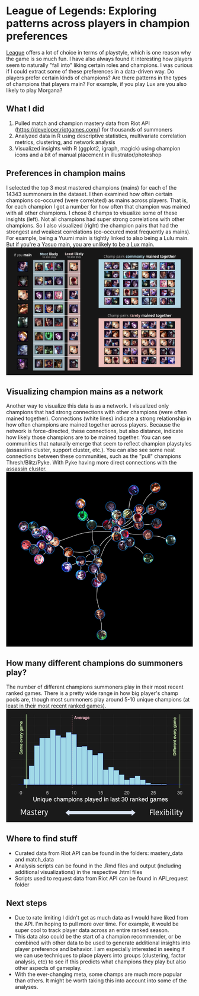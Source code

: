 # League of Legends: Exploring patterns across players in champion preferences

[League](https://www.leagueoflegends.com/) offers a lot of choice in terms of playstyle, which is one reason why the game is so much fun. I have also always found it interesting how players seem to naturally "fall into" liking certain roles and champions. I was curious if I could extract some of these preferences in a data-driven way. Do players prefer certain kinds of champions? Are there patterns in the types of champions that players main? For example, if you play Lux are you also likely to play Morgana? 

## What I did
1. Pulled match and champion mastery data from Riot API (https://developer.riotgames.com/) for thousands of summoners
2. Analyzed data in R using descriptive statistics, multivariate correlation metrics, clustering, and network analysis
3. Visualized insights with R (ggplot2, igraph, magick) using champion icons and a bit of manual placement in illustrator/photoshop

## Preferences in champion mains
I selected the top 3 most mastered champions (mains) for each of the 14343 summoners in the dataset. I then examined how often certain champions co-occured (were correlated) as mains across players. That is, for each champion I got a number for how often that champion was mained with all other champions. I chose 8 champs to visualize some of these insights (left). Not all champions had super strong correlations with other champions. So I also visualized (right) the champion pairs that had the strongest and weakest correlations (co-occured most frequently as mains). For example, being a Yuumi main is tightly linked to also being a Lulu main. But if you're a Yasuo main, you are unlikely to be a Lux main.
![sample visualization](graphics/side_by_side.png) 

## Visualizing champion mains as a network
Another way to visualize this data is as a network. I visualized only champions that had strong connections with other champions (were often mained together). Connections (white lines) indicate a strong relationship in how often champions are mained together across players. Because the network is force-directed, these connections, but also distance, indicate how likely those champions are to be mained together. You can see communities that naturally emerge that seem to reflect champion playstyles (assassins cluster, support cluster, etc.). You can also see some neat connections between these communities, such as the "pull" champions Thresh/Blitz/Pyke. With Pyke having more direct connections with the assassin cluster.
![sample visualization](graphics/network.png)

## How many different champions do summoners play?
The number of different champions summoners play in their most recent ranked games. There is a pretty wide range in how big player's champ pools are, though most summoners play around 5-10 unique champions (at least in their most recent ranked games).
![sample visualization](graphics/histogram.png)


## Where to find stuff
- Curated data from Riot API can be found in the folders: mastery_data and match_data
- Analysis scripts can be found in the .Rmd files and output (including additional visualizations) in the respective .html files
- Scripts used to request data from Riot API can be found in API_request folder

## Next steps
- Due to rate limiting I didn't get as much data as I would have liked from the API. I'm hoping to pull more over time. For example, it would be super cool to track player data across an entire ranked season.
- This data also could be the start of a champion recommender, or be combined with other data to be used to generate additional insights into player preference and behavior. I am especially interested in seeing if we can use techniques to place players into groups (clustering, factor analysis, etc) to see if this predicts what champions they play but also other aspects of gameplay.
- With the ever-changing meta, some champs are much more popular than others. It might be worth taking this into account into some of the analyses.
